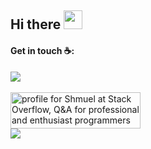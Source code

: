 <!-- <img align="right" src="https://github-readme-stats.vercel.app/api/top-langs/?username=smuel1414&layout=compact&theme=blueberry"/> -->

## Hi there <img src="https://raw.githubusercontent.com/MartinHeinz/MartinHeinz/master/wave.gif" width="30px">

#### Get in touch ☕:

[![](https://badgen.net/badge/Shmuel%20Raichman/Linkedin/blue)](https://il.linkedin.com/in/shmuel-raichman) <br><br>
<a href="https://stackoverflow.com/users/9202256/shmuel"><img src="https://stackexchange.com/users/flair/12661572.png?theme=clean" width="208" height="58" alt="profile for Shmuel at Stack Overflow, Q&amp;A for professional and enthusiast programmers" title="profile for Shmuel at Stack Overflow, Q&amp;A for professional and enthusiast programmers"></a> <br>
[![](https://badgen.net/badge/Shmuel%20Raichman/stackoverflow/orange)](https://stackoverflow.com/users/9202256/shmuel)


<!--
[![](https://badgen.net/badge/Shmuel%20Raichman/Linkedin/blue)](https://il.linkedin.com/in/shmuel-raichman) 
 <a href="https://il.linkedin.com/in/shmuel-raichman?trk=profile-badge-cta" class="LI-view-profile">View profile</a>
  <img src="https://static-exp1.licdn.com/scds/common/u/images/logos/linkedin/logo_linkedin_93x21_v2.png" alt="LinkedIn" class="LI-icon">
 </span> 
-->

<!--

[[Smuel](https://badges.greenkeeper.io/smuel1414/smuel1414.svg)](https://github.com/smuel1414/smuel1414/issues?q=label%3Asmuel)

**smuel1414/smuel1414** is a ✨ _special_ ✨ repository because its `README.md` (this file) appears on your GitHub profile.

Here are some ideas to get you started:

- 🔭 I’m currently working on ...
- 🌱 I’m currently learning ...
- 👯 I’m looking to collaborate on ...
- 🤔 I’m looking for help with ...
- 💬 Ask me about ...
- 📫 How to reach me: ...
- 😄 Pronouns: ...
- ⚡ Fun fact: ...
👋
-->
